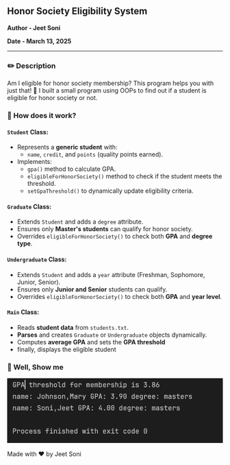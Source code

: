 ## Honor Society Eligibility System

**Author - Jeet Soni**

**Date - March 13, 2025**

---

### :pencil2: Description

Am I eligible for honor society membership? This program helps you with just that! :brain: I built a small 
program using OOPs to find out if a student is eligible for honor society or not. 

### :thinking: How does it work?

#### `Student` Class:
- Represents a **generic student** with:
    - `name`, `credit`, and `points` (quality points earned).
- Implements:
    - `gpa()` method to calculate GPA.
    - `eligibleForHonorSociety()` method to check if the student meets the threshold.
    - `setGpaThreshold()` to dynamically update eligibility criteria.

#### `Graduate` Class:
- Extends `Student` and adds a `degree` attribute.
- Ensures only **Master's students** can qualify for honor society.
- Overrides `eligibleForHonorSociety()` to check both **GPA** and **degree type**.

#### `Undergraduate` Class:
- Extends `Student` and adds a `year` attribute (Freshman, Sophomore, Junior, Senior).
- Ensures only **Junior and Senior** students can qualify.
- Overrides `eligibleForHonorSociety()` to check both **GPA** and **year level**.

#### `Main` Class:
- Reads **student data** from `students.txt`.
- **Parses** and creates `Graduate` or `Undergraduate` objects dynamically.
- Computes **average GPA** and sets the **GPA threshold**
- finally, displays the eligible student

### :mag_right: Well, Show me

![alt text](docs/screenshots/honor-student.png)

Made with :heart: by Jeet Soni





